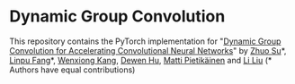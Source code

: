 # Dynamic Group Convolution

This repository contains the PyTorch implementation for "[Dynamic Group Convolution for Accelerating Convolutional Neural Networks]()" by [Zhuo Su](http://www.ee.oulu.fi/~zsu18/zhuosu.html)\*, [Linpu Fang](https://dblp.org/pers/hd/f/Fang:Linpu)\*, [Wenxiong Kang](http://www.scholat.com/auwxkang.en), [Dewen Hu](https://dblp.org/pers/h/Hu:Dewen.html), [Matti Pietikäinen](https://en.wikipedia.org/wiki/Matti_Pietik%C3%A4inen_(academic)) and [Li Liu](http://www.ee.oulu.fi/~lili/LiLiuHomepage.html) (* Authors have equal contributions)





